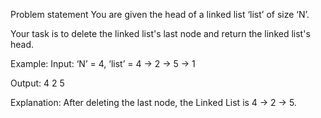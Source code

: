 Problem statement
You are given the head of a linked list ‘list’ of size ‘N’.



Your task is to delete the linked list's last node and return the linked list's head.



Example:
Input: ‘N’ = 4, ‘list’ = 4 -> 2 -> 5 -> 1

Output: 4 2 5

Explanation: 
After deleting the last node, the Linked List is 4 -> 2 -> 5.